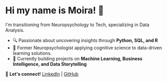 # Hi my name is Moira! 👋 

I'm transitioning from Neuropsychology to Tech, specializing in Data Analysis.
- 🔍 Passionate about uncovering insights through **Python, SQL, and R**  
- 🧠 Former Neuropsychologist applying cognitive science to data-driven learning solutions.
- 🎯 Currently building projects on **Machine Learning, Business Intelligence, and Data Storytelling**  

📌 **Let's connect!** [LinkedIn](your-linkedin-profile) | [GitHub](your-github-profile)

